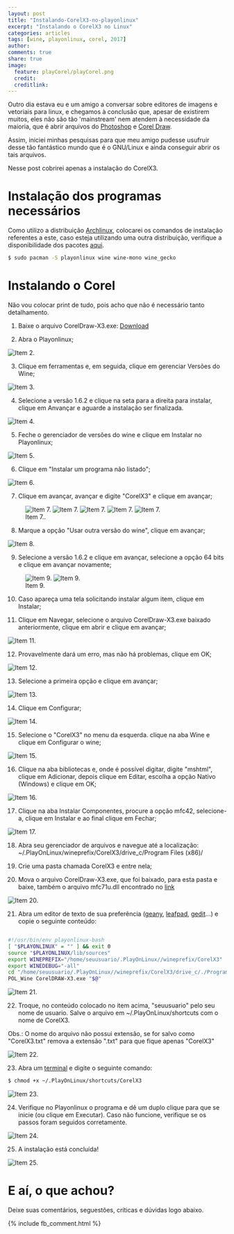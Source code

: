```yaml
---
layout: post
title: "Instalando-CorelX3-no-playonlinux"
excerpt: "Instalando o CorelX3 no Linux"
categories: articles
tags: [wine, playonlinux, corel, 2017]
author:
comments: true
share: true
image:
  feature: playCorel/playCorel.png
  credit:
  creditlink:
---
```


<div id="fb-root"></div>
<script>(function(d, s, id) {
  var js, fjs = d.getElementsByTagName(s)[0];
  if (d.getElementById(id)) return;
  js = d.createElement(s); js.id = id;
  js.src = "//connect.facebook.net/pt_BR/all.js#xfbml=1&version=v2.5&appId=541394239351629";
  fjs.parentNode.insertBefore(js, fjs);
}(document, 'script', 'facebook-jssdk'));</script>

Outro dia estava eu e um amigo a conversar sobre editores de imagens e vetoriais
para linux, e chegamos à conclusão que, apesar de existirem muitos, eles não
são tão 'mainstream' nem atendem à necessidade da maioria, que é abrir arquivos
do [Photoshop](http://www.adobe.com/br/products/photoshop.html) e [Corel Draw](http://www.corel.com/br/).

Assim, iniciei minhas pesquisas para que meu amigo pudesse usufruir desse tão
fantástico mundo que é o GNU/Linux e ainda conseguir abrir os tais arquivos.

Nesse post cobrirei apenas a instalação do CorelX3.

# Instalação dos programas necessários

Como utilizo a distribuição [Archlinux](https://www.archlinux-br.org/),
colocarei os comandos de instalação referentes a este, caso esteja utilizando
uma outra distribuição, verifique a disponibilidade dos pacotes [aqui](https://www.playonlinux.com/en/download.html).

```bash
$ sudo pacman -S playonlinux wine wine-mono wine_gecko
```

# Instalando o Corel

Não vou colocar print de tudo, pois acho que não é necessário tanto
detalhamento.

1. Baixe o arquivo CorelDraw-X3.exe: [Download](https://drive.google.com/file/d/0B894M0Ei0LchbVlMR3VkaHYwd3c/view)

2. Abra o Playonlinux;

![Item 2.](images/playCorel/playCorel01.png)

3. Clique em ferramentas e, em seguida, clique em gerenciar Versões do Wine;

![Item 3.](images/playCorel/playCorel02.png)

4. Selecione a versão 1.6.2 e clique na seta para a direita para instalar,
   clique em Anvançar e aguarde a instalação ser finalizada.

![Item 4.](images/playCorel/playCorel03.png)

5. Feche o gerenciador de versões do wine e clique em Instalar no Playonlinux;

![Item 5.](images/playCorel/playCorel04.png)

6. Clique em "Instalar um programa não listado";

![Item 6.](images/playCorel/playCorel05.png)

7. Clique em avançar, avançar e digite "CorelX3" e clique em avançar;

<figure class="third">
	<img src="images/playCorel/playCorel06.png" alt="Item 7."></a>
	<img src="images/playCorel/playCorel07.png" alt="Item 7."></a>
	<img src="images/playCorel/playCorel08.png" alt="Item 7."></a>
	<img src="images/playCorel/playCorel09.png" alt="Item 7."></a>
	<img src="images/playCorel/playCorel10.png" alt="Item 7."></a>
	<figcaption>Item 7..</figcaption>
</figure>

8. Marque a opção "Usar outra versão do wine", clique em avançar;

![Item 8.](images/playCorel/playCorel11.png)

9. Selecione a versão 1.6.2 e clique em avançar, selecione a opção 64 bits e
   clique em avançar novamente;

<figure class="half">
	<img src="images/playCorel/playCorel12.png" alt="Item 9.">
	<img src="images/playCorel/playCorel13.png" alt="Item 9.">
	<figcaption>Item 9.</figcaption>
</figure>

10. Caso apareça uma tela solicitando instalar algum item, clique em Instalar;

11. Clique em Navegar, selecione o arquivo CorelDraw-X3.exe baixado
    anteriormente, clique em abrir e clique em avançar;

![Item 11.](images/playCorel/playCorel14.png)

12. Provavelmente dará um erro, mas não há problemas, clique em OK;

![Item 12.](images/playCorel/playCorel15.png)

13. Selecione a primeira opção e clique em avançar;

![Item 13.](images/playCorel/playCorel16.png)

14. Clique em Configurar;

![Item 14.](images/playCorel/playCorel17.png)

15. Selecione o "CorelX3" no menu da esquerda. clique na aba Wine e clique em
    Configurar o wine;

![Item 15.](images/playCorel/playCorel18.png)

16. Clique na aba bibliotecas e, onde é possível digitar, digite "mshtml",
    clique em Adicionar, depois clique em Editar, escolha a opção Nativo
    (Windows) e clique em OK;

![Item 16.](images/playCorel/playCorel19.png)

17. Clique na aba Instalar Componentes, procure a opção mfc42, selecione-a,
    clique em Instalar e ao final clique em Fechar;

![Item 17.](images/playCorel/playCorel20.png)

18. Abra seu gerenciador de arquivos e navegue até a localização: ~/.PlayOnLinux/wineprefix/CorelX3/drive_c/Program Files (x86)/


19. Crie uma pasta chamada CorelX3 e entre nela;


20. Mova o arquivo CorelDraw-X3.exe, que foi baixado, para esta pasta e baixe,
    também o arquivo mfc71u.dll encontrado no [link](https://drive.google.com/file/d/0B894M0Ei0LchUk1HYjVSLTNvaG8/view)

![Item 20.](images/playCorel/playCorel21.png)

21. Abra um editor de texto de sua preferência ([geany](https://pt.wikipedia.org/wiki/Geany), [leafpad](https://pt.wikipedia.org/wiki/Leafpad), [gedit](https://pt.wikipedia.org/wiki/Gedit)...) e copie o seguinte conteúdo:

```bash

#!/usr/bin/env playonlinux-bash
[ "$PLAYONLINUX" = "" ] && exit 0
source "$PLAYONLINUX/lib/sources"
export WINEPREFIX="/home/seuusuario/.PlayOnLinux//wineprefix/CorelX3"
export WINEDEBUG="-all"
cd "/home/seuusuario/.PlayOnLinux//wineprefix/CorelX3/drive_c/./Program Files (x86)/CorelX3"
POL_Wine CorelDRAW-X3.exe "$@"

```

![Item 21.](images/playCorel/playCorel22.png)

22. Troque, no conteúdo colocado no item acima, "seuusuario" pelo seu nome de
    usuario. Salve o arquivo em ~/.PlayOnLinux/shortcuts com o nome de CorelX3.

Obs.: O nome do arquivo não possui extensão, se for salvo como "CorelX3.txt"
remova a extensão ".txt" para que fique apenas "CorelX3"

![Item 22.](images/playCorel/playCorel23.png)

23. Abra um [terminal](https://help.ubuntu.com/kubuntu/desktopguide/pt_BR/terminals.html) e digite o seguinte comando:

```bash
$ chmod +x ~/.PlayOnLinux/shortcuts/CorelX3
```

![Item 23.](images/playCorel/playCorel24.png)

24. Verifique no Playonlinux o programa e dê um duplo clique para que se inicie
    (ou clique em Executar). Caso não funcione, verifique se os passos foram
    seguidos corretamente.

![Item 24.](images/playCorel/playCorel25.png)

25. A instalação está concluída!

![Item 25.](images/playCorel/playCorel26.png)

# E aí, o que achou?

Deixe suas comentários, seguestões, críticas e dúvidas logo abaixo.

{% include fb_comment.html %}
